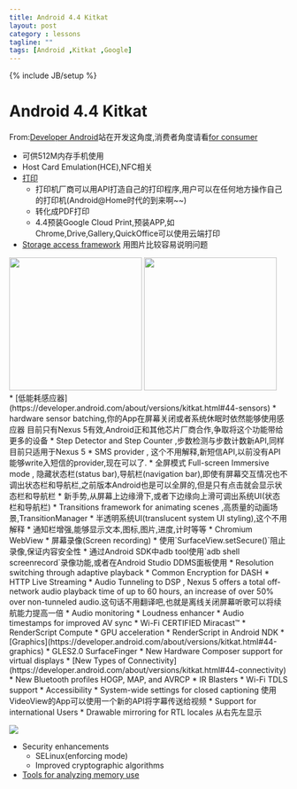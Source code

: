 ```yaml
---
title: Android 4.4 Kitkat
layout: post
category : lessons
tagline: ""
tags: [Android ,Kitkat ,Google]
---
```

{% include JB/setup %}


Android 4.4 Kitkat
===

From:[Developer Android](https://developer.android.com/about/versions/kitkat.html)站在开发这角度,消费者角度请看[for consumer](http://www.android.com/versions/kit-kat-4-4/)

* 可供512M内存手机使用
* Host Card Emulation(HCE),NFC相关
* [打印](https://developer.android.com/about/versions/kitkat.html#44-printing)
    * 打印机厂商可以用API打造自己的打印程序,用户可以在任何地方操作自己的打印机(Android@Home时代的到来啊~~)
    * 转化成PDF打印
    * 4.4预装Google Cloud Print,预装APP,如Chrome,Drive,Gallery,QuickOffice可以使用云端打印
* [Storage access framework](https://developer.android.com/about/versions/kitkat.html#44-storage-access)
用图片比较容易说明问题

<div>
<img src="https://developer.android.com/images/kk-saf2-n5.jpg" width="240px" />
<img src="https://developer.android.com/images/kk-saf1-n5.jpg" width="240px" /></div>
* [低能耗感应器](https://developer.android.com/about/versions/kitkat.html#44-sensors)
    * hardware sensor batching,你的App在屏幕关闭或者系统休眠时依然能够使用感应器
    目前只有Nexus 5有效,Android正和其他芯片厂商合作,争取将这个功能带给更多的设备
    * Step Detector and Step Counter ,步数检测与步数计数新API,同样目前只适用于Nexus 5
* SMS provider , 这个不用解释,新短信API,以前没有API能够write入短信的provider,现在可以了.
* 全屏模式 Full-screen Immersive mode , 隐藏状态栏(status bar),导航栏(navigation bar),即使有屏幕交互情况也不调出状态栏和导航栏,之前版本Android也是可以全屏的,但是只有点击就会显示状态栏和导航栏
    * 新手势,从屏幕上边缘滑下,或者下边缘向上滑可调出系统UI(状态栏和导航栏)
* Transitions framework for animating scenes ,高质量的动画场景,TransitionManager
* 半透明系统UI(translucent system UI styling),这个不用解释
* 通知栏增强,能够显示文本,图标,图片,进度,计时等等
* Chromium WebView
* 屏幕录像(Screen recording)
    * 使用`SurfaceView.setSecure()`阻止录像,保证内容安全性
    * 通过Android SDK中adb tool使用`adb shell screenrecord`录像功能,或者在Android Studio DDMS面板使用
* Resolution switching through adaptive playback
* Common Encryption for DASH
* HTTP Live Streaming
* Audio Tunneling to DSP , Nexus 5 offers a total off-network audio playback time of up to 60 hours, an increase of over 50% over non-tunneled audio.这句话不用翻译吧,也就是离线关闭屏幕听歌可以将续航能力提高一倍
* Audio monitoring
* Loudness enhancer
* Audio timestamps for improved AV sync
* Wi-Fi CERTIFIED Miracast™ 
* RenderScript Compute
    * GPU acceleration
    * RenderScript in Android NDK
* [Graphics](https://developer.android.com/about/versions/kitkat.html#44-graphics)
    * GLES2.0 SurfaceFinger
    * New Hardware Composer support for virtual displays
* [New Types of Connectivity](https://developer.android.com/about/versions/kitkat.html#44-connectivity)
    * New Bluetooth profiles   HOGP, MAP, and AVRCP
    * IR Blasters
    * Wi-Fi TDLS support
* Accessibility
    * System-wide settings for closed captioning 使用VideoView的App可以使用一个新的API将字幕传送给视频
* Support for international Users
    * Drawable mirroring for RTL locales 从右先左显示
    
![](https://developer.android.com/images/kk-pseudolocale-rtl.png )

* Security enhancements
    * SELinux(enforcing mode)
    * Improved cryptographic algorithms
* [Tools for analyzing memory use](https://developer.android.com/about/versions/kitkat.html#44-tools)
